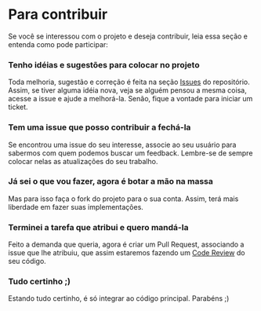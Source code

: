 # Para contribuir

Se você se interessou com o projeto e deseja contribuir, leia essa seção e entenda como pode participar:

### Tenho idéias e sugestões para colocar no projeto

Toda melhoria, sugestão e correção é feita na seção [Issues](https://github.com/gilsondev/discursoaberto-crawler/issues) do repositório. Assim, se tiver alguma idéia nova,
veja se alguém pensou a mesma coisa, acesse a issue e ajude a melhorá-la. Senão, fique a vontade para iniciar um ticket.

### Tem uma issue que posso contribuir a fechá-la

Se encontrou uma issue do seu interesse, associe ao seu usuário para sabermos com quem podemos buscar um feedback. Lembre-se de sempre colocar nelas as atualizações do
seu trabalho.

### Já sei o que vou fazer, agora é botar a mão na massa

Mas para isso faça o fork do projeto para o sua conta. Assim, terá mais liberdade em fazer suas implementações.

### Terminei a tarefa que atribui e quero mandá-la

Feito a demanda que queria, agora é criar um Pull Request, associando a issue que lhe atribuiu, que assim estaremos fazendo um [Code Review](https://en.wikipedia.org/wiki/Code_review) do seu código.

### Tudo certinho ;)

Estando tudo certinho, é só integrar ao código principal. Parabéns ;)
